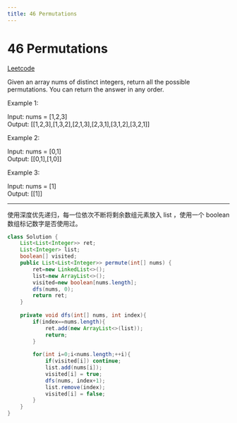 ```yaml
---
title: 46 Permutations
---
```


# 46 Permutations

[Leetcode](https://leetcode.com/problems/permutations/)

Given an array nums of distinct integers, return all the possible permutations. You can return the answer in any order.

 

Example 1:

Input: nums = [1,2,3]  
Output: [[1,2,3],[1,3,2],[2,1,3],[2,3,1],[3,1,2],[3,2,1]]  

Example 2:

Input: nums = [0,1]  
Output: [[0,1],[1,0]]  

Example 3:

Input: nums = [1]  
Output: [[1]]  


---

使用深度优先递归，每一位依次不断将剩余数组元素放入 list ，使用一个 boolean 数组标记数字是否使用过。


```java
class Solution {
    List<List<Integer>> ret;
    List<Integer> list;
    boolean[] visited;
    public List<List<Integer>> permute(int[] nums) {
        ret=new LinkedList<>();
        list=new ArrayList<>();
        visited=new boolean[nums.length];
        dfs(nums, 0);
        return ret;
    }
    
    private void dfs(int[] nums, int index){
        if(index==nums.length){
            ret.add(new ArrayList<>(list));
            return;
        }
        
        for(int i=0;i<nums.length;++i){
            if(visited[i]) continue;
            list.add(nums[i]);
            visited[i] = true;
            dfs(nums, index+1);
            list.remove(index);
            visited[i] = false;
        }
    }
}
```